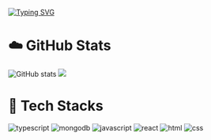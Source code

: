 [![Typing SVG](https://readme-typing-svg.demolab.com?font=Fira+Code&size=28&pause=2000&center=true&vCenter=true&width=520&lines=Найт+Хуесос)](https://git.io/typing-svg)

# :cloud: GitHub Stats
![GitHub stats](https://github-readme-stats.vercel.app/api?username=whymind&theme=graywhite&show_icons=true)
![](https://github-readme-streak-stats.herokuapp.com/?user=whymind&theme=white)

# :ghost: Tech Stacks
![typescript](https://img.shields.io/badge/Typescript-white?style=for-the-badge&logo=typescript)
![mongodb](https://img.shields.io/badge/mongodb-white?style=for-the-badge&logo=mongodb)
![javascript](https://img.shields.io/badge/Javascript-white?style=for-the-badge&logo=javascript) 
![react](https://img.shields.io/badge/React-white?style=for-the-badge&logo=react)
![html](https://img.shields.io/badge/Html-white?style=for-the-badge&logo=html)
![css](https://img.shields.io/badge/Css-white?style=for-the-badge&logo=css)
